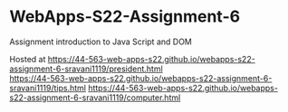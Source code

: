 # WebApps-S22-Assignment-6
Assignment introduction to Java Script and DOM

Hosted at https://44-563-web-apps-s22.github.io/webapps-s22-assignment-6-sravani1119/president.html       
          https://44-563-web-apps-s22.github.io/webapps-s22-assignment-6-sravani1119/tips.html
          https://44-563-web-apps-s22.github.io/webapps-s22-assignment-6-sravani1119/computer.html
